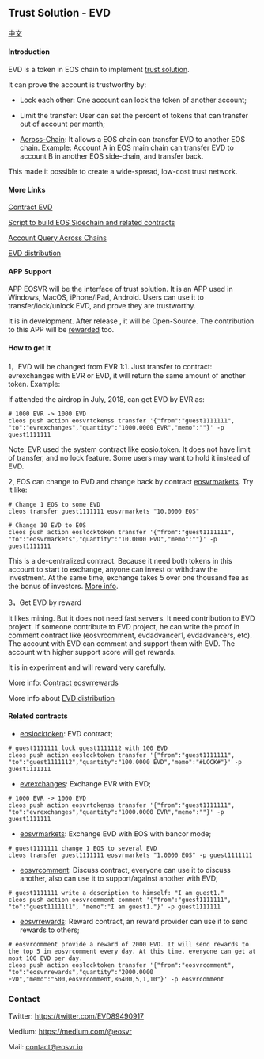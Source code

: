 ## Trust Solution - EVD

[中文](README-cn.md)

#### Introduction

EVD is a token in EOS chain to implement [trust solution](intro.md). 

It can prove the account is trustworthy by:

- Lock each other: One account can lock the token of another account;

- Limit the transfer: User can set the percent of tokens that can transfer out of account per month;

- [Across-Chain](sidechain.md): It allows a EOS chain can transfer EVD to another EOS chain. Example:
Account A in EOS main chain can transfer EVD to account B in another EOS side-chain, and transfer back.

This made it possible to create a wide-spread, low-cost trust network.

#### More Links

[Contract EVD](https://github.com/EOSVR/sidechain/blob/master/contracts/locktoken/README.md)

[Script to build EOS Sidechain and related contracts](https://github.com/EOSVR/sidechain)

[Account Query Across Chains](http://id.eosvr.io)

[EVD distribution](evd_distribute.md)


#### APP Support

APP EOSVR will be the interface of trust solution. It is an APP used in Windows, MacOS, iPhone/iPad, Android. Users can use it to transfer/lock/unlock EVD, and prove they are trustworthy.

It is in development. After release , it will be Open-Source. The contribution to this APP will be [rewarded](https://github.com/EOSVR/sidechain/blob/master/contracts/rewards/README.md) too.


#### How to get it

1，EVD will be changed from EVR 1:1. Just transfer to contract: evrexchanges with EVR or EVD, it will return the same amount of another token. Example:

If attended the airdrop in July, 2018, can get EVD by EVR as:

```
# 1000 EVR -> 1000 EVD
cleos push action eosvrtokenss transfer '{"from":"guest1111111", "to":"evrexchanges","quantity":"1000.0000 EVR","memo":""}' -p guest1111111
```

Note: EVR used the system contract like eosio.token. It does not have limit of transfer, and no lock feature. Some users may want to hold it instead of EVD.


2, EOS can change to EVD and change back by contract [eosvrmarkets](https://github.com/EOSVR/sidechain/blob/master/contracts/sidebancor/README.md). Try it like:

```
# Change 1 EOS to some EVD
cleos transfer guest1111111 eosvrmarkets "10.0000 EOS"

# Change 10 EVD to EOS
cleos push action eoslocktoken transfer '{"from":"guest1111111", "to":"eosvrmarkets","quantity":"10.0000 EVD","memo":""}' -p guest1111111

```

This is a de-centralized contract. Because it need both tokens in this account to start to exchange, anyone can invest or withdraw the investment.
At the same time, exchange takes 5 over one thousand fee as the bonus of investors. [More info](https://github.com/EOSVR/sidechain/blob/master/contracts/sidebancor/README.md).

3，Get EVD by reward

It likes mining. But it does not need fast servers. It need contribution to EVD project. If someone contribute to EVD project, he can write the proof in comment contract like (eosvrcomment, evdadvancer1, evdadvancers, etc). The account with EVD can comment and support them with EVD. The account with higher support score will get rewards.

It is in experiment and will reward very carefully.

More info: [Contract eosvrrewards](https://github.com/EOSVR/sidechain/blob/master/contracts/rewards/README.md)

More info about [EVD distribution](evd_distribute.md)


#### Related contracts

- [eoslocktoken](https://github.com/EOSVR/sidechain/blob/master/contracts/locktoken/README.md): EVD contract;
```
# guest1111111 lock guest1111112 with 100 EVD
cleos push action eoslocktoken transfer '{"from":"guest1111111", "to":"guest1111112","quantity":"100.0000 EVD","memo":"#LOCK#"}' -p guest1111111
```

- [evrexchanges](exchange.md): Exchange EVR with EVD;
```
# 1000 EVR -> 1000 EVD
cleos push action eosvrtokenss transfer '{"from":"guest1111111", "to":"evrexchanges","quantity":"1000.0000 EVR","memo":""}' -p guest1111111
```

- [eosvrmarkets](https://github.com/EOSVR/sidechain/blob/master/contracts/sidebancor/README.md): Exchange EVD with EOS with bancor mode;
```
# guest1111111 change 1 EOS to several EVD
cleos transfer guest1111111 eosvrmarkets "1.0000 EOS" -p guest1111111
```

- [eosvrcomment](https://github.com/EOSVR/sidechain/blob/master/contracts/comments/README.md): Discuss contract, everyone can use it to discuss another, also can use it to support/against another with EVD;
```
# guest1111111 write a description to himself: "I am guest1."
cleos push action eosvrcomment comment '{"from":"guest1111111", "to":"guest1111111", "memo":"I am guest1."}' -p guest1111111
```

- [eosvrrewards](https://github.com/EOSVR/sidechain/blob/master/contracts/rewards/README.md): Reward contract, an reward provider can use it to send rewards to others;
```
# eosvrcomment provide a reward of 2000 EVD. It will send rewards to the top 5 in eosvrcomment every day. At this time, everyone can get at most 100 EVD per day.
cleos push action eoslocktoken transfer '{"from":"eosvrcomment", "to":"eosvrrewards","quantity":"2000.0000 EVD","memo":"500,eosvrcomment,86400,5,1,10"}' -p eosvrcomment
```

### Contact

Twitter: https://twitter.com/EVD89490917

Medium: https://medium.com/@eosvr

Mail: contact@eosvr.io

